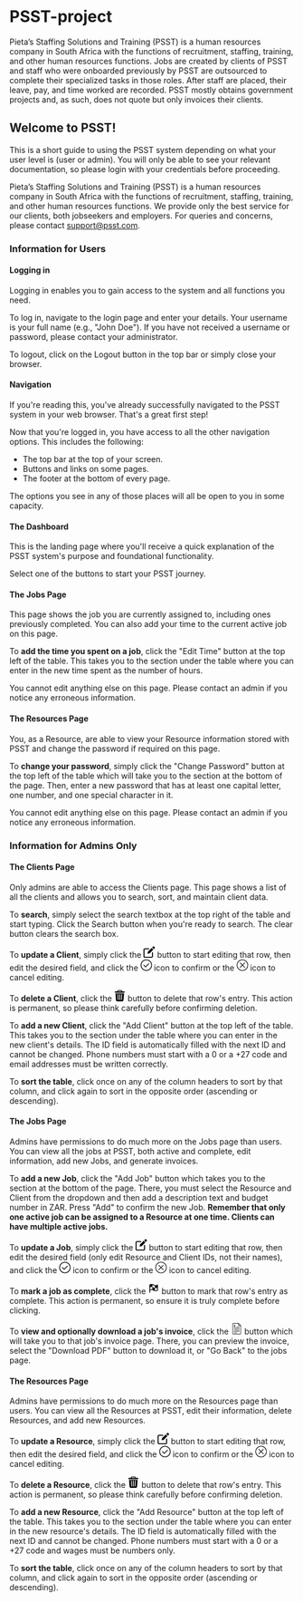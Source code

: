 # PSST-project

Pieta’s Staffing Solutions and Training (PSST) is a human resources company in South Africa with the functions of recruitment, staffing, training, and other human resources functions. Jobs are created by clients of PSST and staff who were onboarded previously by PSST are outsourced to complete their specialized tasks in those roles. After staff are placed, their leave, pay, and time worked are recorded. PSST mostly obtains government projects and, as such, does not quote but only invoices their clients.​

## Welcome to PSST!

This is a short guide to using the PSST system depending on what your user level is (user or admin). You will only be able to see your relevant documentation, so please login with your credentials before proceeding.

Pieta’s Staffing Solutions and Training (PSST) is a human resources company in South Africa with the functions of recruitment, staffing, training, and other human resources functions. We provide only the best service for our clients, both jobseekers and employers. For queries and concerns, please contact [support@psst.com](mailto:support@psst.com).

### Information for Users

#### Logging in

Logging in enables you to gain access to the system and all functions you need.

To log in, navigate to the login page and enter your details. Your username is your full name (e.g., "John Doe"). If you have not received a username or password, please contact your administrator.

To logout, click on the Logout button in the top bar or simply close your browser.

#### Navigation

If you're reading this, you've already successfully navigated to the PSST system in your web browser. That's a great first step!

Now that you're logged in, you have access to all the other navigation options. This includes the following:

- The top bar at the top of your screen.
- Buttons and links on some pages.
- The footer at the bottom of every page.

The options you see in any of those places will all be open to you in some capacity.

#### The Dashboard

This is the landing page where you'll receive a quick explanation of the PSST system's purpose and foundational functionality.

Select one of the buttons to start your PSST journey.

#### The Jobs Page

This page shows the job you are currently assigned to, including ones previously completed. You can also add your time to the current active job on this page.

To **add the time you spent on a job**, click the "Edit Time" button at the top left of the table. This takes you to the section under the table where you can enter in the new time spent as the number of hours.

You cannot edit anything else on this page. Please contact an admin if you notice any erroneous information.

#### The Resources Page

You, as a Resource, are able to view your Resource information stored with PSST and change the password if required on this page.

To **change your password**, simply click the "Change Password" button at the top left of the table which will take you to the section at the bottom of the page. Then, enter a new password that has at least one capital letter, one number, and one special character in it.

You cannot edit anything else on this page. Please contact an admin if you notice any erroneous information.

### Information for Admins Only

#### The Clients Page

Only admins are able to access the Clients page. This page shows a list of all the clients and allows you to search, sort, and maintain client data.

To **search**, simply select the search textbox at the top right of the table and start typing. Click the Search button when you're ready to search. The clear button clears the search box.

To **update a Client**, simply click the <img src="https://github.com/Pietas-Staffing-Solution-and-Training/PSST-project/blob/main/PSST/PSST/Resources/Icons/edit%20-%20pixelperfect.png" alt="edit icon" width="20" /> button to start editing that row, then edit the desired field, and click the <img src="https://github.com/Pietas-Staffing-Solution-and-Training/PSST-project/blob/main/PSST/PSST/Resources/Icons/confirm%20-%20roundicons.png" alt="confirm icon" width="20" /> icon to confirm or the <img src="https://github.com/Pietas-Staffing-Solution-and-Training/PSST-project/blob/main/PSST/PSST/Resources/Icons/cancel%20-%20gregorcresnar.png" alt="cancel icon" width="20" /> icon to cancel editing.

To **delete a Client**, click the <img src="https://github.com/Pietas-Staffing-Solution-and-Training/PSST-project/blob/main/PSST/PSST/Resources/Icons/bin%20-%20freepik.png" alt="bin icon" width="20" /> button to delete that row's entry. This action is permanent, so please think carefully before confirming deletion.

To **add a new Client**, click the "Add Client" button at the top left of the table. This takes you to the section under the table where you can enter in the new client's details. The ID field is automatically filled with the next ID and cannot be changed. Phone numbers must start with a 0 or a +27 code and email addresses must be written correctly.

To **sort the table**, click once on any of the column headers to sort by that column, and click again to sort in the opposite order (ascending or descending).

#### The Jobs Page

Admins have permissions to do much more on the Jobs page than users. You can view all the jobs at PSST, both active and complete, edit information, add new Jobs, and generate invoices.

To **add a new Job**, click the "Add Job" button which takes you to the section at the bottom of the page. There, you must select the Resource and Client from the dropdown and then add a description text and budget number in ZAR. Press "Add" to confirm the new Job. **Remember that only one active job can be assigned to a Resource at one time. Clients can have multiple active jobs.**

To **update a Job**, simply click the <img src="https://github.com/Pietas-Staffing-Solution-and-Training/PSST-project/blob/main/PSST/PSST/Resources/Icons/edit%20-%20pixelperfect.png" alt="edit icon" width="20" /> button to start editing that row, then edit the desired field (only edit Resource and Client IDs, not their names), and click the <img src="https://github.com/Pietas-Staffing-Solution-and-Training/PSST-project/blob/main/PSST/PSST/Resources/Icons/confirm%20-%20roundicons.png" alt="confirm icon" width="20" /> icon to confirm or the <img src="https://github.com/Pietas-Staffing-Solution-and-Training/PSST-project/blob/main/PSST/PSST/Resources/Icons/cancel%20-%20gregorcresnar.png" alt="cancel icon" width="20" /> icon to cancel editing.

To **mark a job as complete**, click the <img src="https://github.com/Pietas-Staffing-Solution-and-Training/PSST-project/blob/main/PSST/PSST/Resources/Icons/flag%20-%20iconmania.png" alt="flag icon" width="20" /> button to mark that row's entry as complete. This action is permanent, so ensure it is truly complete before clicking.

To **view and optionally download a job's invoice**, click the <img src="https://github.com/Pietas-Staffing-Solution-and-Training/PSST-project/blob/main/PSST/PSST/Resources/Icons/invoice%20-%20thoseicons.png" alt="invoice icon" width="20" /> button which will take you to that job's invoice page. There, you can preview the invoice, select the "Download PDF" button to download it, or "Go Back" to the jobs page.

#### The Resources Page

Admins have permissions to do much more on the Resources page than users. You can view all the Resources at PSST, edit their information, delete Resources, and add new Resources.

To **update a Resource**, simply click the <img src="https://github.com/Pietas-Staffing-Solution-and-Training/PSST-project/blob/main/PSST/PSST/Resources/Icons/edit%20-%20pixelperfect.png" alt="edit icon" width="20" /> button to start editing that row, then edit the desired field, and click the <img src="https://github.com/Pietas-Staffing-Solution-and-Training/PSST-project/blob/main/PSST/PSST/Resources/Icons/confirm%20-%20roundicons.png" alt="confirm icon" width="20" /> icon to confirm or the <img src="https://github.com/Pietas-Staffing-Solution-and-Training/PSST-project/blob/main/PSST/PSST/Resources/Icons/cancel%20-%20gregorcresnar.png" alt="cancel icon" width="20" /> icon to cancel editing.

To **delete a Resource**, click the <img src="https://github.com/Pietas-Staffing-Solution-and-Training/PSST-project/blob/main/PSST/PSST/Resources/Icons/bin%20-%20freepik.png" alt="bin icon" width="20" /> button to delete that row's entry. This action is permanent, so please think carefully before confirming deletion.

To **add a new Resource**, click the "Add Resource" button at the top left of the table. This takes you to the section under the table where you can enter in the new resource's details. The ID field is automatically filled with the next ID and cannot be changed. Phone numbers must start with a 0 or a +27 code and wages must be numbers only.

To **sort the table**, click once on any of the column headers to sort by that column, and click again to sort in the opposite order (ascending or descending).
